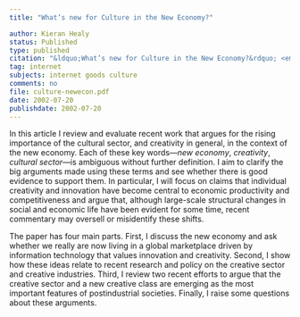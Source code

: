 ```yaml
---
title: "What’s new for Culture in the New Economy?"

author: Kieran Healy
status: Published
type: published
citation: "&ldquo;What’s new for Culture in the New Economy?&rdquo; <em>Journal of Arts Management, Law, and Society</em>, 32:86–103."
tag: internet
subjects: internet goods culture
comments: no
file: culture-newecon.pdf
date: 2002-07-20
publishdate: 2002-07-20
---
```

In this article I review and evaluate recent work that argues for the rising importance of the cultural sector, and creativity in general, in the context of the new economy. Each of these key words—*new economy*, *creativity*, *cultural sector*—is ambiguous without further definition. I aim to clarify the big arguments made using these terms and see whether there is good evidence to support them. In particular, I will focus on claims that individual creativity and innovation have become central to economic productivity and competitiveness and argue that, although large-scale structural changes in social and economic life have been evident for some time, recent commentary may oversell or misidentify these shifts.

The paper has four main parts. First, I discuss the new economy and ask whether we really are now living in a global marketplace driven by information technology that values innovation and creativity. Second, I show how these ideas relate to recent research and policy on the creative sector and creative industries. Third, I review two recent efforts to argue that the creative sector and a new creative class are emerging as the most important features of postindustrial societies. Finally, I raise some questions about these arguments.
